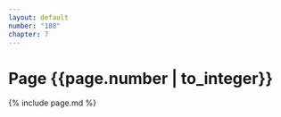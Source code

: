 ```yaml
---
layout: default
number: "188"
chapter: 7
---
```


# Page {{page.number | to_integer}}
{% include page.md %}
